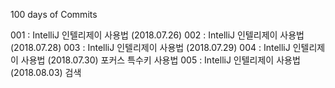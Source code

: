 100 days of Commits

001 : IntelliJ 인텔리제이 사용법 (2018.07.26)
002 : IntelliJ 인텔리제이 사용법 (2018.07.28)
003 : IntelliJ 인텔리제이 사용법 (2018.07.29)
004 : IntelliJ 인텔리제이 사용법 (2018.07.30) 포커스 특수키 사용법
005 : IntelliJ 인텔리제이 사용법 (2018.08.03) 검색

